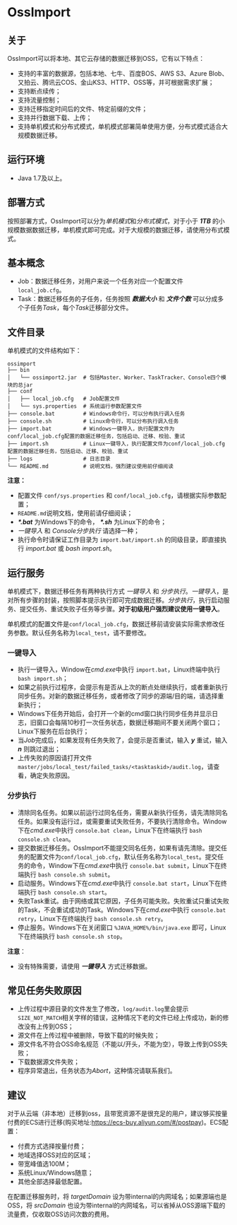 # OssImport

## 关于
OssImport可以将本地、其它云存储的数据迁移到OSS，它有以下特点：
- 支持的丰富的数据源，包括本地、七牛、百度BOS、AWS S3、Azure Blob、又拍云、腾讯云COS、金山KS3、HTTP、OSS等，并可根据需求扩展；
- 支持断点续传；
- 支持流量控制；
- 支持迁移指定时间后的文件、特定前缀的文件；
- 支持并行数据下载、上传；
- 支持单机模式和分布式模式，单机模式部署简单使用方便，分布式模式适合大规模数据迁移。

## 运行环境
- Java 1.7及以上。

## 部署方式

按照部署方式，OssImport可以分为*单机模式*和*分布式模式*，对于小于 ***1TB*** 的小规模数据数据迁移，单机模式即可完成。对于大规模的数据迁移，请使用分布式模式。

## 基本概念
- Job：数据迁移任务，对用户来说一个任务对应一个配置文件`local_job.cfg`。
- Task：数据迁移任务的子任务，任务按照 ***数据大小*** 和 ***文件个数*** 可以分成多个子任务*Task*，每个*Task*迁移部分文件。

## 文件目录
单机模式的文件结构如下：
```              
ossimport
├── bin
│   └── ossimport2.jar  # 包括Master、Worker、TaskTracker、Console四个模块的总jar
├── conf
│   ├── local_job.cfg   # Job配置文件
│   └── sys.properties  # 系统运行参数配置文件
├── console.bat         # Windows命令行，可以分布执行调入任务
├── console.sh          # Linux命令行，可以分布执行调入任务
├── import.bat          # Windows一键导入，执行配置文件为conf/local_job.cfg配置的数据迁移任务，包括启动、迁移、校验、重试
├── import.sh           # Linux一键导入，执行配置文件为conf/local_job.cfg配置的数据迁移任务，包括启动、迁移、校验、重试
├── logs                # 日志目录
└── README.md           # 说明文档，强烈建议使用前仔细阅读
```

**注意：**
- 配置文件 `conf/sys.properties` 和 `conf/local_job.cfg`，请根据实际参数配置；
- `README.md`说明文档，使用前请仔细阅读；
- ***\*.bat*** 为Windows下的命令， ***\*.sh*** 为Linux下的命令；
- *一键导入* 和 *Console分步执行* 请选择一种；
- 执行命令时请保证工作目录为 `import.bat/import.sh` 的同级目录，即直接执行 *import.bat* 或 *bash import.sh*。

## 运行服务

单机模式下，数据迁移任务有两种执行方式 *一键导入* 和 *分步执行*。*一键导入*，是对所有步骤的封装，按照脚本提示执行即可完成数据迁移。*分步执行*，执行启动服务、提交任务、重试失败子任务等步骤。**对于初级用户强烈建议使用一键导入**。

单机模式的配置文件是`conf/local_job.cfg`，数据迁移前请安装实际需求修改任务参数。默认任务名称为`local_test`，请不要修改。

### 一键导入
- 执行一键导入，Window在*cmd.exe*中执行 `import.bat`，Linux终端中执行 `bash import.sh`；
- 如果之前执行过程序，会提示有是否从上次的断点处继续执行，或者重新执行同步任务。对新的数据迁移任务，或者修改了同步的源端/目的端，请选择重新执行；
- Windows下任务开始后，会打开一个新的cmd窗口执行同步任务并显示日志，旧窗口会每隔10秒打一次任务状态，数据迁移期间不要关闭两个窗口；Linux下服务在后台执行；
- 当*Job*完成后，如果发现有任务失败了，会提示是否重试，输入 ***y*** 重试，输入 ***n*** 则跳过退出；
- 上传失败的原因请打开文件`master/jobs/local_test/failed_tasks/<tasktaskid>/audit.log`，请查看，确定失败原因。

### 分步执行
- 清除同名任务。如果以前运行过同名任务，需要从新执行任务，请先清除同名任务。如果没有运行过，或需要重试失败任务，不要执行清除命令。Window下在*cmd.exe*中执行 `console.bat clean`，Linux下在终端执行 `bash console.sh clean`。
- 提交数据迁移任务。OssImport不能提交同名任务，如果有请先清除。提交任务的配置文件为`conf/local_job.cfg`，默认任务名称为`local_test`。提交任务的命令，Window下在*cmd.exe*中执行 `console.bat submit`，Linux下在终端执行 `bash console.sh submit`。
- 启动服务。Windows下在*cmd.exe*中执行 `console.bat start`，Linux下在终端执行 `bash console.sh start`。
- 失败Task重试。由于网络或其它原因，子任务可能失败。失败重试只重试失败的Task，不会重试成功的Task。Windows下在*cmd.exe*中执行 `console.bat retry`，Linux下在终端执行 `bash console.sh retry`。
- 停止服务。Windows下在关闭窗口 `%JAVA_HOME%/bin/java.exe` 即可，Linux下在终端执行 `bash console.sh stop`。

**注意**：
- 没有特殊需要，请使用 ***一键导入*** 方式迁移数据。

## 常见任务失败原因
- 上传过程中源目录的文件发生了修改，`log/audit.log`里会提示`SIZE_NOT_MATCH`相关字样的错误，这种情况下老的文件已经上传成功，新的修改没有上传到OSS；
- 源文件在上传过程中被删除，导致下载的时候失败；
- 源文件名不符合OSS命名规范（不能以/开头，不能为空），导致上传到OSS失败；
- 下载数据源文件失败；
- 程序异常退出，任务状态为*Abort*，这种情况请联系我们。

## 建议
对于从云端（非本地）迁移到oss，且带宽资源不是很充足的用户，建议够买按量付费的ECS进行迁移(购买地址:https://ecs-buy.aliyun.com/#/postpay)。ECS配置：
- 付费方式选择按量付费；
- 地域选择OSS对应的区域；
- 带宽峰值选100M；
- 系统Linux/Windows随意；
- 其他全部选择最低配置。

在配置迁移服务时，将 *targetDomain* 设为带internal的内网域名；如果源端也是OSS，将 *srcDomain* 也设为带internal的内网域名，可以省掉从OSS源端下载的流量费，仅收取OSS访问次数的费用。
